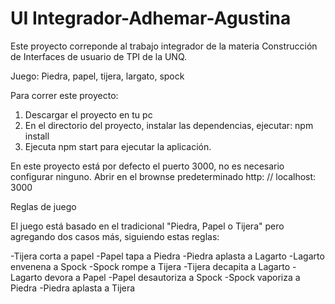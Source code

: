 # UI Integrador-Adhemar-Agustina

Este proyecto correponde al trabajo integrador de la materia Construcción de Interfaces de usuario de TPI de la UNQ. 

Juego: Piedra, papel, tijera, largato, spock

Para correr este proyecto:

1. Descargar el proyecto en tu pc 
2. En el directorio del proyecto, instalar las dependencias, ejecutar: npm install
3. Ejecuta npm start para ejecutar la aplicación.

En este proyecto está por defecto el puerto 3000, no es necesario configurar ninguno. 
Abrir en el brownse predeterminado http: // localhost: 3000


Reglas de juego

El juego está basado en el tradicional "Piedra, Papel o Tijera" pero agregando dos casos más, siguiendo estas reglas:

-Tijera corta a papel
-Papel tapa a Piedra
-Piedra aplasta a Lagarto
-Lagarto envenena a Spock
-Spock rompe a Tijera
-Tijera decapita a Lagarto
-Lagarto devora a Papel
-Papel desautoriza a Spock
-Spock vaporiza a Piedra
-Piedra aplasta a Tijera
